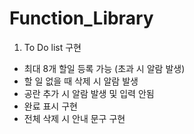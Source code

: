 # Function_Library
1. To Do list 구현
- 최대 8개 할일 등록 가능 (초과 시 알람 발생)
- 할 일 없을 때 삭제 시 알람 발생
- 공란 추가 시 알람 발생 및 입력 안됨
- 완료 표시 구현
- 전체 삭제 시 안내 문구 구현
